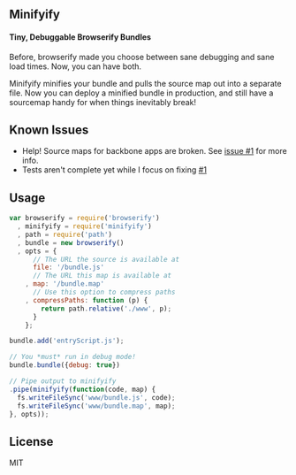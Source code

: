 Minifyify
---------
#### Tiny, Debuggable Browserify Bundles

Before, browserify made you choose between sane debugging and sane load times. Now, you can have both.

Minifyify minifies your bundle and pulls the source map out into a separate file. Now you can deploy a minified bundle in production, and still have a sourcemap handy for when things inevitably break!

## Known Issues

 * Help! Source maps for backbone apps are broken. See [issue #1](https://github.com/ben-ng/minifyify/issues/1) for more info.
 * Tests aren't complete yet while I focus on fixing [#1](https://github.com/ben-ng/minifyify/issues/1)

## Usage

```js
var browserify = require('browserify')
  , minifyify = require('minifyify')
  , path = require('path')
  , bundle = new browserify()
  , opts = {
      // The URL the source is available at
      file: '/bundle.js'
      // The URL this map is available at
    , map: '/bundle.map'
      // Use this option to compress paths
    , compressPaths: function (p) {
        return path.relative('./www', p);
      }
    };

bundle.add('entryScript.js');

// You *must* run in debug mode!
bundle.bundle({debug: true})

// Pipe output to minifyify
.pipe(minifyify(function(code, map) {
  fs.writeFileSync('www/bundle.js', code);
  fs.writeFileSync('www/bundle.map', map);
}, opts));
```

## License
MIT
